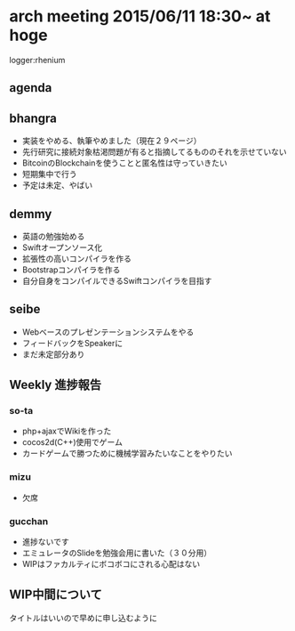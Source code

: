 arch meeting 2015/06/11 18:30~ at hoge
=====
logger:rhenium

agenda
------

## bhangra

* 実装をやめる、執筆やめました（現在２９ページ）
* 先行研究に接続対象枯渇問題が有ると指摘してるもののそれを示せていない
* BitcoinのBlockchainを使うことと匿名性は守っていきたい
* 短期集中で行う
* 予定は未定、やばい
## demmy

* 英語の勉強始める
* Swiftオープンソース化
* 拡張性の高いコンパイラを作る
* Bootstrapコンパイラを作る
* 自分自身をコンパイルできるSwiftコンパイラを目指す
## seibe
* Webベースのプレゼンテーションシステムをやる
* フィードバックをSpeakerに
* まだ未定部分あり
## Weekly 進捗報告

### so-ta
* php+ajaxでWikiを作った
* cocos2d(C++)使用でゲーム
* カードゲームで勝つために機械学習みたいなことをやりたい
### mizu
* 欠席
### gucchan
* 進捗ないです
* エミュレータのSlideを勉強会用に書いた（３０分用）
* WIPはファカルティにボコボコにされる心配はない
## WIP中間について
タイトルはいいので早めに申し込むように
